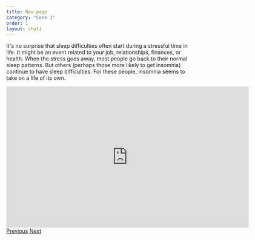 ```yaml
---
title: New page
category: "Core 1"
order: 1
layout: shuti
---
```



It's no surprise that sleep difficulties often start during a stressful time in life. It might be an event related to your job, relationships, finances, or health. When the stress goes away, most people go back to their normal sleep patterns. But others (perhaps those more likely to get insomnia) continue to have sleep difficulties. For these people, insomnia seems to take on a life of its own.


<iframe class="align-center" src="https://player.vimeo.com/video/171933356?title=0&byline=0&portrait=0" width="640" height="374" frameborder="0" webkitallowfullscreen mozallowfullscreen allowfullscreen></iframe>
                    

<div class="page-nav">
    <a href="{{previous}}" class="btn btn-secondary page-nav__btn">Previous</a>
    <a href="{{next}}" class="btn btn-primary page-nav__btn">Next</a>
</div>
                    